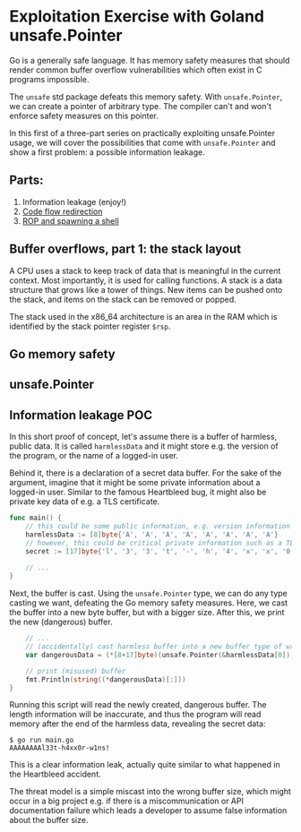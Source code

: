 # Exploitation Exercise with Goland unsafe.Pointer

Go is a generally safe language. It has memory safety measures that should render common buffer overflow vulnerabilities
which often exist in C programs impossible.

The `unsafe` std package defeats this memory safety. With `unsafe.Pointer`, we can create a pointer of arbitrary type.
The compiler can't and won't enforce safety measures on this pointer.

In this first of a three-part series on practically exploiting unsafe.Pointer usage, we will cover the possibilities
that come with `unsafe.Pointer` and show a first problem: a possible information leakage.


## Parts:

 1. Information leakage (enjoy!)
 2. [Code flow redirection](unsafe-vulnerabilities-2-code-flow-redirection.md)
 3. [ROP and spawning a shell](unsafe-vulnerabilities-3-rop-and-spawning-a-shell.md)


## Buffer overflows, part 1: the stack layout 

A CPU uses a stack to keep track of data that is meaningful in the current context. Most importantly, it is used for
calling functions. A stack is a data structure that grows like a tower of things. New items can be pushed onto the
stack, and items on the stack can be removed or popped.

The stack used in the x86_64 architecture is an area in the RAM which is identified by the stack pointer register
`$rsp`.


## Go memory safety


## unsafe.Pointer


## Information leakage POC

In this short proof of concept, let's assume there is a buffer of harmless, public data. It is called `harmlessData`
and it might store e.g. the version of the program, or the name of a logged-in user.

Behind it, there is a declaration of a secret data buffer. For the sake of the argument, imagine that it might be some
private information about a logged-in user. Similar to the famous Heartbleed bug, it might also be private key data of
e.g. a TLS certificate.

```go
func main() {
    // this could be some public information, e.g. version information
	harmlessData := [8]byte{'A', 'A', 'A', 'A', 'A', 'A', 'A', 'A'}
	// however, this could be critical private information such as a TLS private key
	secret := [17]byte{'l', '3', '3', 't', '-', 'h', '4', 'x', 'x', '0', 'r', '-', 'w', '1', 'n', 's', '!'}
    
    // ...
}
```

Next, the buffer is cast. Using the `unsafe.Pointer` type, we can do any type casting we want, defeating the Go memory
safety measures. Here, we cast the buffer into a new byte buffer, but with a bigger size. After this, we print the new
(dangerous) buffer.

```go
    // ...
	// (accidentally) cast harmless buffer into a new buffer type of wrong size
	var dangerousData = (*[8+17]byte)(unsafe.Pointer(&harmlessData[0]))

    // print (misused) buffer
	fmt.Println(string((*dangerousData)[:]))
}
```

Running this script will read the newly created, dangerous buffer. The length information will be inaccurate, and thus
the program will read memory after the end of the harmless data, revealing the secret data:

```shell script
$ go run main.go 
AAAAAAAAl33t-h4xx0r-w1ns!
```

This is a clear information leak, actually quite similar to what happened in the Heartbleed accident.

The threat model is a simple miscast into the wrong buffer size, which might occur in a big project e.g. if there is
a miscommunication or API documentation failure which leads a developer to assume false information about the buffer
size.
 